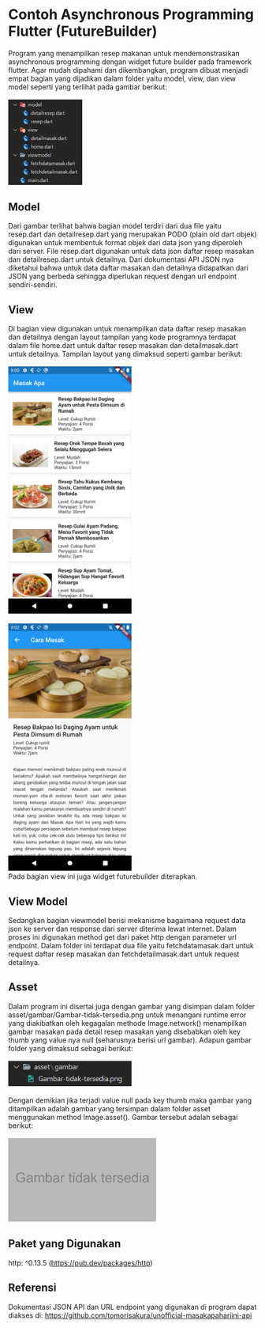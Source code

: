 # Contoh Asynchronous Programming Flutter (FutureBuilder)
Program yang menampilkan resep makanan untuk mendemonstrasikan asynchronous programming dengan widget future builder pada framework flutter. Agar mudah dipahami dan dikembangkan, program dibuat menjadi empat bagian yang dijadikan dalam folder yaitu model, view, dan view model seperti yang terlihat pada gambar berikut:
<br><br><img src="https://github.com/uqifumi/Contoh-Async-Programming-FutureBuilder-Resep-Masak/blob/master/dokumentasi/Gambar%2001.png" width="150"/><br>
## Model
Dari gambar terlihat bahwa bagian model terdiri dari dua file yaitu resep.dart dan detailresep.dart yang merupakan PODO (plain old dart objek) digunakan untuk membentuk format objek dari data json yang diperoleh dari server. File resep.dart digunakan untuk data json daftar resep masakan dan detailresep.dart untuk detailnya. Dari dokumentasi API JSON nya diketahui bahwa untuk data daftar masakan dan detailnya didapatkan dari JSON yang berbeda sehingga diperlukan request dengan url endpoint sendiri-sendiri. 
## View
Di bagian view digunakan untuk menampilkan data daftar resep masakan dan detailnya dengan layout tampilan yang kode programnya terdapat dalam file home.dart untuk daftar resep masakan dan detailmasak.dart untuk detailnya. Tampilan layout yang dimaksud seperti gambar berikut:
<br><br><img src="https://github.com/uqifumi/Contoh-Async-Programming-FutureBuilder-Resep-Masak/blob/master/dokumentasi/gambar%2002.png" width="250"/><br>
<br><img src="https://github.com/uqifumi/Contoh-Async-Programming-FutureBuilder-Resep-Masak/blob/master/dokumentasi/Gambar%2003.png" width="250"/><br>
Pada bagian view ini juga widget futurebuilder diterapkan.
## View Model
Sedangkan bagian viewmodel berisi mekanisme bagaimana request data json ke server dan response dari server diterima lewat internet. Dalam proses ini digunakan method get dari paket http dengan parameter url endpoint. Dalam folder ini terdapat dua file yaitu fetchdatamasak.dart untuk request daftar resep masakan dan fetchdetailmasak.dart untuk request detailnya.
## Asset
Dalam program ini disertai juga dengan gambar yang disimpan dalam folder asset/gambar/Gambar-tidak-tersedia.png untuk menangani runtime error yang diakibatkan oleh kegagalan methode Image.network() menampilkan gambar masakan pada detail resep masakan yang disebabkan oleh key thumb yang value nya null (seharusnya berisi url gambar). Adapun gambar folder yang dimaksud sebagai berikut:
<br><br><img src="https://github.com/uqifumi/Contoh-Async-Programming-FutureBuilder-Resep-Masak/blob/master/dokumentasi/Gambar%2004.png" width="250"/><br><br>
Dengan demikian jika terjadi value null pada key thumb maka gambar yang ditampilkan adalah gambar yang tersimpan dalam folder asset menggunakan method Image.asset(). Gambar tersebut adalah sebagai berikut:
<br><br><img src="https://github.com/uqifumi/Contoh-Async-Programming-FutureBuilder-Resep-Masak/blob/master/dokumentasi/Gambar%2005.png" width="300"/><br>
## Paket yang Digunakan
http: ^0.13.5 (https://pub.dev/packages/http)<br>
## Referensi 
Dokumentasi JSON API dan URL endpoint yang digunakan di program dapat diakses di:
https://github.com/tomorisakura/unofficial-masakapahariini-api
